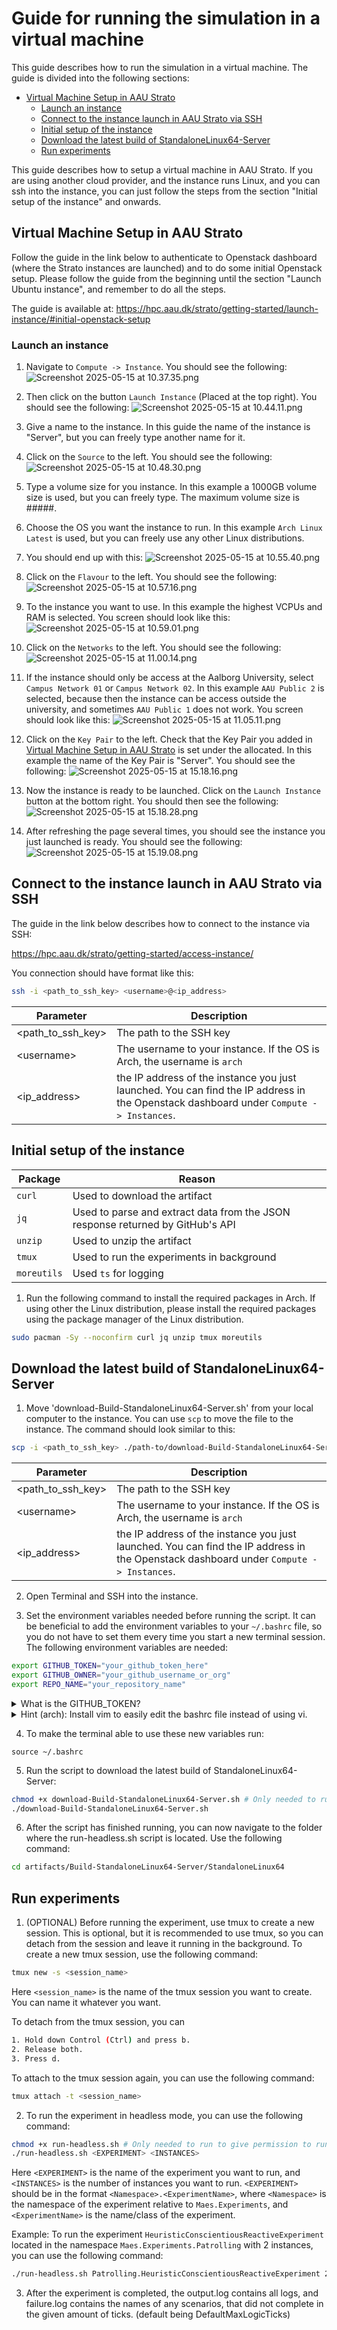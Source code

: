 # Guide for running the simulation in a virtual machine
This guide describes how to run the simulation in a virtual machine.
The guide is divided into the following sections:
- [Virtual Machine Setup in AAU Strato](#virtual-machine-setup-in-aau-strato)
  - [Launch an instance](#launch-an-instance)
  - [Connect to the instance launch in AAU Strato via SSH](#connect-to-the-instance-launch-in-aau-strato-via-ssh)
  - [Initial setup of the instance](#initial-setup-of-the-instance)
  - [Download the latest build of StandaloneLinux64-Server](#download-the-latest-build-of-standalonelinux64-server)
  - [Run experiments](#run-experiments)

This guide describes how to setup a virtual machine in AAU Strato. If you are using another cloud provider, and the instance runs Linux, and you can ssh into the instance, you can just follow the steps from the section "Initial setup of the instance" and onwards.

## Virtual Machine Setup in AAU Strato
Follow the guide in the link below to authenticate to Openstack dashboard (where the Strato instances are launched) and to do some initial Openstack setup.
Please follow the guide from the beginning until the section "Launch Ubuntu instance", and remember to do all the steps.

The guide is available at: https://hpc.aau.dk/strato/getting-started/launch-instance/#initial-openstack-setup

### Launch an instance
1. Navigate to `Compute -> Instance`. You should see the following:
![Screenshot 2025-05-15 at 10.37.35.png](.readmeGuideVMAsserts/Screenshot%202025-05-15%20at%2010.37.35.png)

2. Then click on the button `Launch Instance` (Placed at the top right). You should see the following:
![Screenshot 2025-05-15 at 10.44.11.png](.readmeGuideVMAsserts/Screenshot%202025-05-15%20at%2010.44.11.png)

3. Give a name to the instance. In this guide the name of the instance is "Server", but you can freely type another name for it.
4. Click on the `Source` to the left. You should see the following:
![Screenshot 2025-05-15 at 10.48.30.png](.readmeGuideVMAsserts/Screenshot%202025-05-15%20at%2010.48.30.png)
5. Type a volume size for you instance. In this example a 1000GB volume size is used, but you can freely type. The maximum volume size is #####.
6. Choose the OS you want the instance to run. In this example `Arch Linux Latest` is used, but you can freely use any other Linux distributions.
7. You should end up with this:
![Screenshot 2025-05-15 at 10.55.40.png](.readmeGuideVMAsserts/Screenshot%202025-05-15%20at%2010.55.40.png)
8. Click on the `Flavour` to the left. You should see the following:
![Screenshot 2025-05-15 at 10.57.16.png](.readmeGuideVMAsserts/Screenshot%202025-05-15%20at%2010.57.16.png)
9. To the instance you want to use. In this example the highest VCPUs and RAM is selected. You screen should look like this:
![Screenshot 2025-05-15 at 10.59.01.png](.readmeGuideVMAsserts/Screenshot%202025-05-15%20at%2010.59.01.png)
10. Click on the `Networks` to the left. You should see the following:
![Screenshot 2025-05-15 at 11.00.14.png](.readmeGuideVMAsserts/Screenshot%202025-05-15%20at%2011.00.14.png)
11. If the instance should only be access at the Aalborg University, select `Campus Network 01` or `Campus Network 02`. In this example `AAU Public 2` is selected, because then the instance can be access outside the university, and sometimes `AAU Public 1` does not work. You screen should look like this:
![Screenshot 2025-05-15 at 11.05.11.png](.readmeGuideVMAsserts/Screenshot%202025-05-15%20at%2011.05.11.png)
12. Click on the `Key Pair` to the left. Check that the Key Pair you added in [Virtual Machine Setup in AAU Strato](#Virtual-Machine-Setup-in-AAU-Strato) is set under the allocated. In this example the name of the Key Pair is "Server". You should see the following:
![Screenshot 2025-05-15 at 15.18.16.png](.readmeGuideVMAsserts/Screenshot%202025-05-15%20at%2015.18.16.png)
13. Now the instance is ready to be launched. Click on the `Launch Instance` button at the bottom right. You should then see the following:
![Screenshot 2025-05-15 at 15.18.28.png](.readmeGuideVMAsserts/Screenshot%202025-05-15%20at%2015.18.28.png)
14. After refreshing the page several times, you should see the instance you just launched is ready. You should see the following:
![Screenshot 2025-05-15 at 15.19.08.png](.readmeGuideVMAsserts/Screenshot%202025-05-15%20at%2015.19.08.png)

## Connect to the instance launch in AAU Strato via SSH
The guide in the link below describes how to connect to the instance via SSH:

https://hpc.aau.dk/strato/getting-started/access-instance/

You connection should have format like this:
```bash
ssh -i <path_to_ssh_key> <username>@<ip_address>
```

| Parameter         | Description                                                              |
|-------------------|--------------------------------------------------------------------------|
| <path_to_ssh_key> | The path to the SSH key                                                  |
| \<username\>      | The username to your instance. If the OS is Arch, the username is `arch` |
| <ip_address>      | the IP address of the instance you just launched. You can find the IP address in the Openstack dashboard under `Compute -> Instances`.                                                                         |

## Initial setup of the instance
| Package    | Reason                                                                          |
|------------|---------------------------------------------------------------------------------|
| `curl`     | Used to download the artifact                                                   |
| `jq`       | Used to parse and extract data from the JSON response returned by GitHub's API  |
| `unzip`    | Used to unzip the artifact                                                      |
| `tmux`     | Used to run the experiments in background                                       |
| `moreutils`| Used `ts` for logging                                                           |

1. Run the following command to install the required packages in Arch. If using other the Linux distribution, please install the required packages using the package manager of the Linux distribution.
```bash
sudo pacman -Sy --noconfirm curl jq unzip tmux moreutils
```

## Download the latest build of StandaloneLinux64-Server
1. Move 'download-Build-StandaloneLinux64-Server.sh' from your local computer to the instance. You can use `scp` to move the file to the instance. The command should look similar to this:
```bash
scp -i <path_to_ssh_key> ./path-to/download-Build-StandaloneLinux64-Server.sh <username>@<ip_address>:~/   
```
| Parameter         | Description                                                              |
|-------------------|--------------------------------------------------------------------------|
| <path_to_ssh_key> | The path to the SSH key                                                  |
| \<username\>      | The username to your instance. If the OS is Arch, the username is `arch` |
| <ip_address>      | the IP address of the instance you just launched. You can find the IP address in the Openstack dashboard under `Compute -> Instances`.                                                                         |

2. Open Terminal and SSH into the instance.

3. Set the environment variables needed before running the script.
It can be beneficial to add the environment variables to your `~/.bashrc` file, so you do not have to set them every time you start a new terminal session.
The following environment variables are needed:
```bash
export GITHUB_TOKEN="your_github_token_here"
export GITHUB_OWNER="your_github_username_or_org"
export REPO_NAME="your_repository_name"
```
<details>
<summary>
What is the GITHUB_TOKEN?
</summary>
Go to

[github/settings/personal-access-tokens](https://github.com/settings/personal-access-tokens/)

and make a token, with the organization as owner if possible.
</details>

<details>
<summary>
Hint (arch): Install vim to easily edit the bashrc file instead of using vi.
</summary>

```bash
sudo pacman -Sy --noconfirm vim
```

Open the file:
```bash
vim ~/.bashrc
```

Press 'i' for insert mode, then input the variables, press esc to exit insert mode, then press ':' 'w' 'q' to write(save) and quit the file.
</details>

4. To make the terminal able to use these new variables run:
```
source ~/.bashrc
```

5. Run the script to download the latest build of StandaloneLinux64-Server:
```bash
chmod +x download-Build-StandaloneLinux64-Server.sh # Only needed to run to give permission to run the script.
./download-Build-StandaloneLinux64-Server.sh
```
6. After the script has finished running, you can now navigate to the folder where the run-headless.sh script is located. Use the following command:
```bash
cd artifacts/Build-StandaloneLinux64-Server/StandaloneLinux64
```

## Run experiments
1. (OPTIONAL) Before running the experiment, use tmux to create a new session. 
This is optional, but it is recommended to use tmux, so you can detach from the session and leave it running in the background.
To create a new tmux session, use the following command:
```bash
tmux new -s <session_name>
```
Here `<session_name>` is the name of the tmux session you want to create. You can name it whatever you want.

To detach from the tmux session, you can
```bash
1. Hold down Control (Ctrl) and press b.
2. Release both.
3. Press d.
```

To attach to the tmux session again, you can use the following command:
```bash
tmux attach -t <session_name>
```

2. To run the experiment in headless mode, you can use the following command:
```bash
chmod +x run-headless.sh # Only needed to run to give permission to run the script.
./run-headless.sh <EXPERIMENT> <INSTANCES>
```
Here `<EXPERIMENT>` is the name of the experiment you want to run, and `<INSTANCES>` is the number of instances you want to run.
`<EXPERIMENT>` should be in the format `<Namespace>.<ExperimentName>`, where `<Namespace>` is the namespace of the experiment relative to `Maes.Experiments`, and `<ExperimentName>` is the name/class of the experiment.

Example: To run the experiment `HeuristicConscientiousReactiveExperiment` located in the namespace `Maes.Experiments.Patrolling` with 2 instances, you can use the following command:
```bash
./run-headless.sh Patrolling.HeuristicConscientiousReactiveExperiment 2
```

3. After the experiment is completed, the output.log contains all logs, and failure.log contains the names of any scenarios, that did not complete in the given amount of ticks. (default being DefaultMaxLogicTicks)

